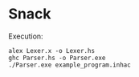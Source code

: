 # Snack
Execution:
```
alex Lexer.x -o Lexer.hs
ghc Parser.hs -o Parser.exe
./Parser.exe example_program.inhac
```
